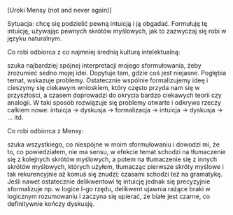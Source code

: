 [Uroki Mensy (not and never again)]

Sytuacja: chcę się podzielić pewną intuicją i ją obgadać. Formułuję tę intuicję, używając pewnych skrótów myślowych, jak to zazwyczaj się robi w języku naturalnym.

Co robi odbiorca z co najmniej średnią kulturą intelektualną: 

szuka najbardziej spójnej interpretacji mojego sformułowania, żeby zrozumieć sedno mojej idei. Dopytuje tam, gdzie coś jest niejasne. Pogłębia temat, wskazuje problemy. Ostatecznie wspólnie formalizujemy ideę i cieszymy się ciekawym wnioskiem, który często przyda nam się w przyszłości, a czasem doprowadzi do okrycia bardzo ciekawych teorii czy analogii. W taki sposób rozwiązuje się problemy otwarte i odkrywa rzeczy całkiem nowe: intuicja -> dyskusja -> formalizacja -> intuicja -> dyskusja -> ... itd.

Co robi odbiorca z Mensy: 

szuka wszystkiego, co niespójne w moim sformułowaniu i dowodzi mi, że to, co powiedziałem, nie ma sensu, w efekcie temat schodzi na tłumaczenie się z kolejnych skrótów myślowych, a potem na tłumaczenie się z innych skrótów myślowych, których użyłem, tłumacząc pierwsze skróty myślowe i tak rekurencyjnie aż komuś się znudzi; czasami schodzi też na gramatykę. Jeśli nawet ostatecznie delikwentowi tę intuicję jednak się precyzyjnie sformalizuje np. w logice I-go rzędu, delikwent ujawnia rażące braki w logicznym rozumowaniu i zaczyna się upierać, że białe jest czarne, co definitywnie kończy dyskusję.